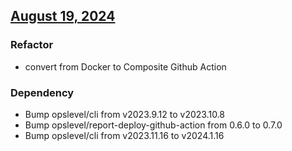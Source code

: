 ## [August 19, 2024](https://github.com/OpsLevel/opslevel-go/compare/v0.7.0...v0.8.0)
### Refactor
* convert from Docker to Composite Github Action
### Dependency
* Bump opslevel/cli from v2023.9.12 to v2023.10.8
* Bump opslevel/report-deploy-github-action from 0.6.0 to 0.7.0
* Bump opslevel/cli from v2023.11.16 to v2024.1.16
